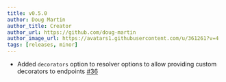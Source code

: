 ```yaml
---
title: v0.5.0
author: Doug Martin
author_title: Creator
author_url: https://github.com/doug-martin
author_image_url: https://avatars1.githubusercontent.com/u/361261?v=4
tags: [releases, minor]
---
```


* Added `decorators` option to resolver options to allow providing custom decorators to endpoints [#36](https://github.com/doug-martin/nestjs-query/issues/36)  
